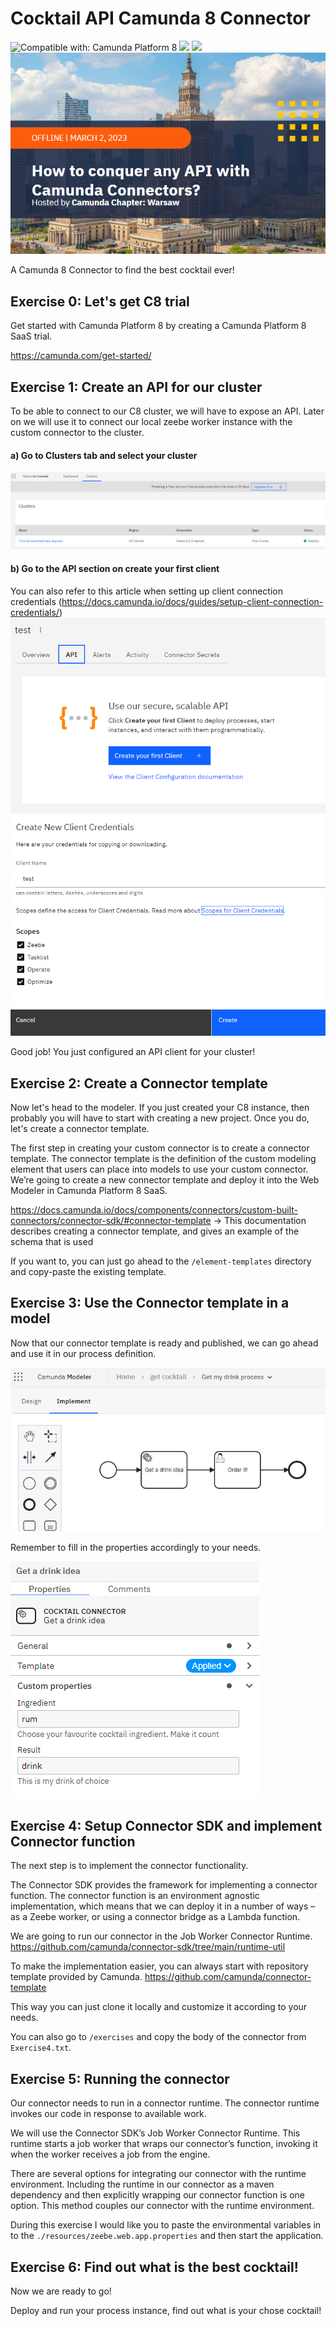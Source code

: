 # Cocktail API Camunda 8 Connector

![Compatible with: Camunda Platform 8](https://img.shields.io/badge/Compatible%20with-Camunda%20Platform%208-0072Ce)
[![](https://img.shields.io/badge/Community%20Extension-An%20open%20source%20community%20maintained%20project-FF4700)](https://github.com/camunda-community-hub/community)
[![](https://img.shields.io/badge/Lifecycle-Proof%20of%20Concept-blueviolet)](https://github.com/Camunda-Community-Hub/community/blob/main/extension-lifecycle.md#proof-of-concept-)
![](./images/meetup.PNG)

A Camunda 8 Connector to find the best cocktail ever!

## Exercise 0: Let's get C8 trial
Get started with Camunda Platform 8 by creating a Camunda Platform 8 SaaS trial.

https://camunda.com/get-started/
## Exercise 1: Create an API for our cluster
To be able to connect to our C8 cluster, we will have to expose an API. Later on we will use it to connect our 
local zeebe worker instance with the custom connector to the cluster.
#### a) Go to Clusters tab and select your cluster
![](./images/cluster.PNG)

#### b) Go to the API section on create your first client
You can also refer to this article when setting up client connection credentials (https://docs.camunda.io/docs/guides/setup-client-connection-credentials/)
![](./images/api.PNG)
![](./images/scopes.PNG)

Good job! You just configured an API client for your cluster!

## Exercise 2: Create a Connector template
Now let's head to the modeler. If you just created your C8 instance, then probably you will
have to start with creating a new project. Once you do, let's create a connector template.

The first step in creating your custom connector is to create a connector template.
The connector template is the definition of the custom modeling element that users can place into models to use your custom connector.
We’re going to create a new connector template and deploy it into the Web Modeler in Camunda Platform 8 SaaS.

https://docs.camunda.io/docs/components/connectors/custom-built-connectors/connector-sdk/#connector-template -> This documentation describes creating a connector template, and gives an example of the schema that is used

If you want to, you can just go ahead to the `/element-templates` directory and copy-paste the existing template.

## Exercise 3: Use the Connector template in a model
Now that our connector template is ready and published, we can go ahead and use it in our process definition.

![](./images/process.PNG)

Remember to fill in the properties accordingly to your needs.

![](./images/properties.PNG)

## Exercise 4: Setup Connector SDK and implement Connector function
The next step is to implement the connector functionality. 

The Connector SDK provides the framework for implementing a connector function. The connector function
is an environment agnostic implementation, which means that we can deploy it in a number of ways – as a
Zeebe worker, or using a connector bridge as a Lambda function. 

We are going to run our connector in the Job Worker Connector Runtime.
https://github.com/camunda/connector-sdk/tree/main/runtime-util

To make the implementation easier, you can always start with repository template provided by Camunda.
https://github.com/camunda/connector-template

This way you can just clone it locally and customize it according to your needs.

You can also go to `/exercises` and copy the body of the connector from `Exercise4.txt`.

## Exercise 5: Running the connector
Our connector needs to run in a connector runtime. The connector runtime invokes our code in 
response to available work.

We will use the Connector SDK’s Job Worker Connector Runtime. This runtime starts a job 
worker that wraps our connector’s function, invoking it when the worker receives a job 
from the engine.

There are several options for integrating our connector with the runtime environment. 
Including the runtime in our connector as a maven dependency and then explicitly wrapping 
our connector function is one option. This method couples our connector with the runtime 
environment.

During this exercise I would like you to paste the environmental variables in to the `./resources/zeebe.web.app.properties`
and then start the application.

## Exercise 6: Find out what is the best cocktail!
Now we are ready to go!

Deploy and run your process instance, find out what is your chose cocktail!

